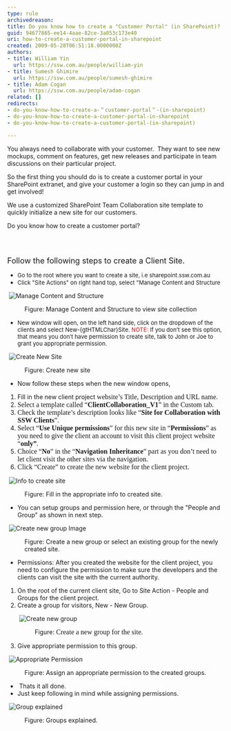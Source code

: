 ```yaml
---
type: rule
archivedreason: 
title: Do you know how to create a "Customer Portal" (in SharePoint)?
guid: 94677865-ee14-4aae-82ce-3a853c173e40
uri: how-to-create-a-customer-portal-in-sharepoint
created: 2009-05-28T06:51:18.0000000Z
authors:
- title: William Yin
  url: https://ssw.com.au/people/william-yin
- title: Sumesh Ghimire
  url: https://ssw.com.au/people/sumesh-ghimire
- title: Adam Cogan
  url: https://ssw.com.au/people/adam-cogan
related: []
redirects:
- do-you-know-how-to-create-a-＂customer-portal＂-(in-sharepoint)
- do-you-know-how-to-create-a-customer-portal-in-sharepoint
- do-you-know-how-to-create-a-customer-portal-(in-sharepoint)

---
```



<p>You always need to collaborate with your customer.&#160; They want to see new mockups, comment on features, get new releases and participate in team discussions on their particular project.</p>
<p>So the first thing you should do is to create a customer portal in your SharePoint extranet, and give your&#160;customer a login so they can jump in and get involved!</p>
<p>We use a customized SharePoint Team Collaboration site template to quickly initialize a new site for our customers.</p>
<p>Do you know how to create a customer portal?</p>
<br><excerpt class='endintro'></excerpt><br>
<p><font size="4">Follow the following steps to create a Client Site.</font></p>
<ul>
<li><font size="2">Go to the root where you want to create a site, i.e sharepoint.ssw.com.au</font> 
<li><font size="2">Click &quot;Site Actions&quot; on right hand top, select &quot;Manage Content and Structure</font> </li></ul>
<dl class="goodImage">
<dt>
<p>&#160;<img style="border-bottom&#58;0px solid;border-left&#58;0px solid;border-top&#58;0px solid;border-right&#58;0px solid;" border="0" alt="Manage Content and Structure" src="/Standards/CodeAndApplicationDesign/RulesToBeterSharePoint/PublishingImages/ManageContentAndStructure.jpg" /></p>
<dt>
<dd>Figure&#58; Manage Content and Structure to view site collection </dd></dl>
<ul>
<li><font size="2">New window will open, on the left hand side, click on the dropdown of the clients and select New-{gtHTMLChar}Site. </font><font size="2"><font color="#ff0000">NOTE&#58;</font> If you don’t see this option, that means you don’t have permission to create site, talk to John or Joe to grant you appropriate permission. </font></li></ul>
<dl class="goodImage">
<dt>
<p>&#160;<img style="border-bottom&#58;0px solid;border-left&#58;0px solid;border-top&#58;0px solid;border-right&#58;0px solid;" border="0" alt="Create New Site" src="/Standards/CodeAndApplicationDesign/RulesToBeterSharePoint/PublishingImages/CreateNewSiteStep1.jpg" /></p>
<dt>
<dd>Figure&#58; Create new site</dd></dl>
<ul>
<li>Now follow these steps when the new window opens,</li></ul>
<ol>
<li>Fill in the new client project <span style="font-family&#58;'calibri','sans-serif';font-size&#58;12pt;" lang="EN-AU">website’s Title, Description and URL name.</span></li>
<li><span style="font-family&#58;'calibri','sans-serif';font-size&#58;12pt;" lang="EN-AU"><span style="font-family&#58;'calibri','sans-serif';font-size&#58;12pt;" lang="EN-AU">Select a template called “<b>ClientCollaboration_V1</b>” in the Custom tab.</span></span></li>
<li><span style="font-family&#58;'calibri','sans-serif';font-size&#58;12pt;" lang="EN-AU"><span style="font-family&#58;'calibri','sans-serif';font-size&#58;12pt;" lang="EN-AU"><span style="font-family&#58;'calibri','sans-serif';font-size&#58;12pt;" lang="EN-AU">Check the template’s description looks like “<b>Site for Collaboration with SSW Clients</b>”.</span></span></span></li>
<li><span style="font-family&#58;'calibri','sans-serif';font-size&#58;12pt;" lang="EN-AU"><span style="font-family&#58;'calibri','sans-serif';font-size&#58;12pt;" lang="EN-AU"><span style="font-family&#58;'calibri','sans-serif';font-size&#58;12pt;" lang="EN-AU"><span style="font-family&#58;'calibri','sans-serif';font-size&#58;12pt;" lang="EN-AU">Select “<b>Use Unique permissions</b>” for this new site in “<b>Permissions</b>” as you need to give the client an account to visit this client project website “<b>only”</b>.</span></span></span></span></li>
<li><span style="font-family&#58;'calibri','sans-serif';font-size&#58;12pt;" lang="EN-AU"><span style="font-family&#58;'calibri','sans-serif';font-size&#58;12pt;" lang="EN-AU"><span style="font-family&#58;'calibri','sans-serif';font-size&#58;12pt;" lang="EN-AU"><span style="font-family&#58;'calibri','sans-serif';font-size&#58;12pt;" lang="EN-AU"><span style="font-family&#58;'calibri','sans-serif';font-size&#58;12pt;" lang="EN-AU">Choice “<b>No</b>” in the “<b>Navigation Inheritance</b>” part as you don’t need to let client visit the other sites via the navigation. </span></span></span></span></span></li>
<li><span style="font-family&#58;'calibri','sans-serif';font-size&#58;12pt;" lang="EN-AU"><span style="font-family&#58;'calibri','sans-serif';font-size&#58;12pt;" lang="EN-AU"><span style="font-family&#58;'calibri','sans-serif';font-size&#58;12pt;" lang="EN-AU"><span style="font-family&#58;'calibri','sans-serif';font-size&#58;12pt;" lang="EN-AU"><span style="font-family&#58;'calibri','sans-serif';font-size&#58;12pt;" lang="EN-AU"><span style="font-family&#58;'calibri','sans-serif';font-size&#58;12pt;" lang="EN-AU">Click “Create” to create the new website for the client project.</span></span></span></span></span></span></li></ol>
<dl class="goodImage">
<dt>
<p>&#160;<img style="border-bottom&#58;0px solid;border-left&#58;0px solid;border-top&#58;0px solid;border-right&#58;0px solid;" border="0" alt="Info to create site" src="/Standards/CodeAndApplicationDesign/RulesToBeterSharePoint/PublishingImages/CreateNewSiteStep2.jpg" /></p>
<dt>
<dd>Figure&#58; Fill in the appropriate info to created site.</dd></dl>
<ul>
<li>You can setup groups and permission here, or through the &quot;People and Group&quot; as shown in next step.&#160;</li></ul>
<dl class="goodImage">
<dt>
<p>&#160;<img style="border-bottom&#58;0px solid;border-left&#58;0px solid;border-top&#58;0px solid;border-right&#58;0px solid;" border="0" alt="Create new group Image" src="/Standards/CodeAndApplicationDesign/RulesToBeterSharePoint/PublishingImages/CreateNewSiteSetPermissionStep1.jpg" /></p>
<dt>
<dd>Figure&#58; Create a new group or select an existing group for the newly created site.</dd></dl>
<ul>
<li>Permissions&#58; After you created the website for the client project, you need to configure the permission to make sure the developers and the clients can visit the site with the current authority.</li></ul>
<ol>
<li>On the root of the current client site, Go to Site Action - People and Groups for the client project.</li>
<li>Create a group for visitors, New - New Group.</li>
<dl class="goodImage">
<dt>
<p>&#160;<img style="border-bottom&#58;0px solid;border-left&#58;0px solid;border-top&#58;0px solid;border-right&#58;0px solid;" border="0" alt="Create new group" src="/Standards/CodeAndApplicationDesign/RulesToBeterSharePoint/PublishingImages/CreateNewSiteSetPermissionStep3.jpg" /></p>
<dt>
<dd>Figure&#58; <span style="font-family&#58;'calibri','sans-serif';font-size&#58;12pt;" lang="EN-AU">Create a new group for the site.</span></dd></dl>
<li>Give appropriate permission to this group.</li></ol>
<dl class="goodImage">
<dt>
<p>&#160;<img style="border-bottom&#58;0px solid;border-left&#58;0px solid;border-top&#58;0px solid;border-right&#58;0px solid;" border="0" alt="Appropriate Permission" src="/Standards/CodeAndApplicationDesign/RulesToBeterSharePoint/PublishingImages/CreateNewSiteSetPermissionStep4.jpg" /></p>
<dt>
<dd>Figure&#58; Assign an appropriate permission to the created groups.</dd></dl>
<ul>
<li>&#160;Thats it all done.</li>
<li>Just keep following in mind while assigning permissions.</li></ul>
<dl class="goodImage">
<dt>
<p>&#160;<img style="border-bottom&#58;0px solid;border-left&#58;0px solid;border-top&#58;0px solid;border-right&#58;0px solid;" border="0" alt="Group explained" src="/Standards/CodeAndApplicationDesign/RulesToBeterSharePoint/PublishingImages/AdditionalInfo.jpg" /></p>
<dt>
<dd>Figure&#58; Groups explained.</dd></dl>


